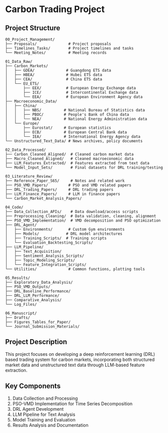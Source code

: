 # Carbon Trading Project

## Project Structure

```
00_Project_Management/
├── Proposals/              # Project proposals
├── Timelines_Tasks/        # Project timelines and tasks
└── Meeting_Notes/          # Meeting records

01_Data_Raw/
├── Carbon_Markets/
│   ├── GDEA/              # Guangdong ETS data
│   ├── HBEA/              # Hubei ETS data
│   ├── CEA/               # China ETS data
│   └── EU_ETS/
│       ├── EEX/           # European Energy Exchange data
│       ├── ICE/           # Intercontinental Exchange data
│       └── EEA/           # European Environment Agency data
├── Macroeconomic_Data/
│   ├── China/
│   │   ├── NBS/          # National Bureau of Statistics data
│   │   ├── PBOC/         # People's Bank of China data
│   │   └── NEA/          # National Energy Administration data
│   └── Europe/
│       ├── Eurostat/     # European statistics
│       ├── ECB/          # European Central Bank data
│       └── IEA/          # International Energy Agency data
└── Unstructured_Text_Data/ # News archives, policy documents

02_Data_Processed/
├── Carbon_Cleaned_Aligned/  # Cleaned carbon market data
├── Macro_Cleaned_Aligned/   # Cleaned macroeconomic data
├── LLM_Features_Extracted/  # Features extracted from text data
└── Model_Input_Sets/        # Final datasets for DRL training/testing

03_Literature_Review/
├── Reference_Paper_S65/     # Notes and related work
├── PSO_VMD_Papers/         # PSO and VMD related papers
├── DRL_Trading_Papers/     # DRL trading papers
├── LLM_Finance_Papers/     # LLM in finance papers
└── Carbon_Market_Analysis_Papers/

04_Code/
├── Data_Collection_APIs/    # Data download/access scripts
├── Preprocessing_Cleaning/  # Data validation, cleaning, alignment
├── PSO_VMD_Implementation/  # VMD decomposition and PSO optimization
├── DRL_Agent/
│   ├── Environments/       # Custom Gym environments
│   ├── Models/            # DRL model architectures
│   ├── Training_Scripts/  # Training scripts
│   └── Evaluation_Backtesting_Scripts/
├── LLM_Pipeline/
│   ├── Text_Acquisition/
│   ├── Sentiment_Analysis_Scripts/
│   ├── Topic_Modeling_Scripts/
│   └── Feature_Integration_Scripts/
└── Utilities/              # Common functions, plotting tools

05_Results/
├── Exploratory_Data_Analysis/
├── PSO_VMD_Outputs/
├── DRL_Baseline_Performance/
├── DRL_LLM_Performance/
├── Comparative_Analysis/
└── Log_Files/

06_Manuscript/
├── Drafts/
├── Figures_Tables_for_Paper/
└── Journal_Submission_Materials/
```

## Project Description
This project focuses on developing a deep reinforcement learning (DRL) based trading system for carbon markets, incorporating both structured market data and unstructured text data through LLM-based feature extraction.

## Key Components
1. Data Collection and Processing
2. PSO-VMD Implementation for Time Series Decomposition
3. DRL Agent Development
4. LLM Pipeline for Text Analysis
5. Model Training and Evaluation
6. Results Analysis and Documentation 